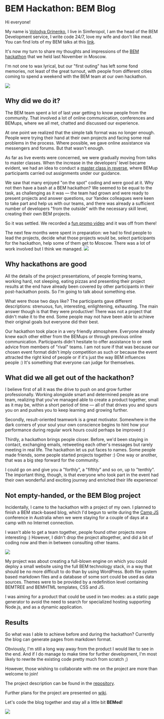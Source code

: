 # BEM Hackathon: BEM Blog

Hi everyone!

My name is [Volodya Grinenko](https://bem.info/authors/grinenko-vladimir/), I live in Simferopol, I am the head of the BEM Development service, I write code 24/7, love my wife and don't like meat. You can find lots of my BEM talks at this [link](https://events.yandex.ru/lib/people/68132/).

It's now my turn to share my thoughts and impressions of the [BEM hackathon](https://ru.bem.info/events/bem-hackaton-2014/) that we held last November in Moscow.

I'm not one to wax lyrical, but our "first outing" has left some fond memories, not least of the  great turnout, with people from different cities coming to spend a weekend with the BEM team at our own hackathon.

![](https://img-fotki.yandex.ru/get/15556/44214498.bb/0_9bbbe_e6ea69b_XL.jpg)

## Why did we do it?

The BEM team spent a lot of last year getting to know people from the community. That involved a lot of online communication, conferences and BEMups, where we all met, chatted and discussed our experience.

At one point we realized that the simple talk format was no longer enough. People were trying their hand at their own projects and facing some real problems in the process. Where possible, we gave online assistance via messengers and forums. But that wasn't enough.

As far as live events were concerned, we were gradually moving from talks to master classes. When the increase in the developers' level became evident, we had an idea to conduct a [master class in reverse](http://ru.bem.info/talks/bemup-spb-2014/#Мастер-класс-наоборот:-вы-пишете-БЭМ-проект,-а-мы-подсказываем-—-Евгений-Константинов,-Дима-Белицкий,-Яндекс), where BEMup participants carried out assignments under our guidance.

We saw that many enjoyed "on the spot" coding and were good at it. Why not then have a bash at a BEM hackathon? We seemed to be equal to the task, as challenging as it was — the team had grown and were ready to present projects and answer questions, our Yandex colleagues were keen to take part and help us with our teams, and there was already a sufficient number of developers "from the outside" with the necessary skill level, creating their own BEM projects.

So it was settled. We recorded a [fun promo video](https://video.yandex.ru/iframe/ya-events/hu2lbazfiz.5125/?player-type=custom&show-info=false&show-logo=false&hd=1) and it was off from there! 

The next few months were spent in preparation: we had to find people to lead the projects, decide what those projects would be, select participants for the hackathon, help some of them get to Moscow. There was a lot of work involved but I think we managed. 
![](https://img-fotki.yandex.ru/get/15516/44214498.bd/0_9bc04_fe943d27_XL.jpg)

## Why hackathons are good

All the details of the project presentations, of people forming teams, working hard, not sleeping, eating pizzas and presenting their project results at the end have already been covered by other participants in their post-hackathon posts. So I'm going to talk about something else.

What were those two days like? The participants gave different descriptions: strenuous, fun, interesting, enlightening, exhausting. The main answer though is that they were productive! There was not a project that didn't make it to the end. Some people may not have been able to achieve their original goals but everyone did their best.

Our hackathon took place in a very friendly atmosphere. Everyone already knew each other either from the BEMups or through previous online communication. Participants didn't hesitate to offer assistance to or seek advice from members of "rival" teams. 
I am not sure if that was because our chosen event format didn't imply competition as such or because the event attracted the right kind of people or  if it's just the way BEM influences people :) It's something that everyone can judge for themselves.

## What did we all get out of the hackathon?

I believe first of all it was the drive to push on and grow further professionally. Working alongside smart and determined people as one team, realizing that you've managed able to create a product together, small as it may be, within a short period of time — all of that drives you and spurs you on and pushes you to keep learning and growing further.

Secondly, result-oriented teamwork is a great motivator. Somewhere in the dark corners of your soul your own conscience begins to hint how your performance during regular work hours could perhaps be improved :)

Thirdly, a hackathon brings people closer. Before, we'd been staying in contact, exchanging emails, retweeting each other's messages but rarely meeting in real life. The hackathon let us put faces to names. Some people made friends, some people started projects together :) One way or another, that was a big step forward for the community.

I could go on and give you a "forthly", a "fifthly" and so on, up to "tenthly". The important thing, though, is that everyone who took part in the event had their own wonderful and exciting journey and enriched their life experience!

## Not empty-handed, or the BEM Blog project

Incidentally, I came to the hackathon with a project of my own. I planned to finish a BEM stack-based blog, which I'd begun to write during the [Camp JS](https://ru.bem.info/events/campjs-melbourne-2014/) conference in Australia when we were staying for a couple of days at a camp with no Internet connection.

I wasn't able to get a team together, people found other projects more interesting :) However, I didn't drop the project altogether, and did a bit of coding now and then in between consulting other teams.

![](https://img-fotki.yandex.ru/get/15565/44214498.bc/0_9bbec_203e98f4_XL.jpg)

My project was about creating a full-blown engine on which you could deploy a small website using the full BEM technology stack, in a way that should be no more difficult to do than by using WordPress. Both file system based markdown files and a database of some sort could be used as data sources. Themes were to be provided by a redefinition level containing BEMTREE and BEMHTML templates, CSS and JS.

I was aiming for a product that could be used in two modes: as a static page generator to avoid the need to search for specialized hosting supporting Node.js, and as a dynamic application.

## Results

So what was I able to achieve before and during the hackathon? Currently the blog can generate pages from markdown format.

Obviously, I'm still a long way away from the product I would like to see in the end. And if I do manage to make time for further development, I'm most likely to rewrite the existing code pretty much from scratch ;)

However, those wishing to collaborate with me on the project are more than welcome to join!

The project description can be found in the [repository](https://github.com/tadatuta/bb/).

Further plans for the project are presented on [wiki](https://github.com/tadatuta/bb/wiki).

Let's code the blog together and stay all a little bit **BEMed**!

![](https://img-fotki.yandex.ru/get/15538/44214498.be/0_9bc46_64c50266_XL.jpg)
